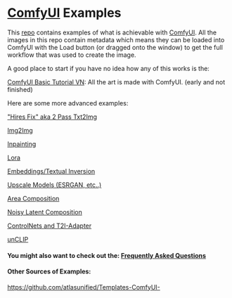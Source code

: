 # [ComfyUI](https://github.com/comfyanonymous/ComfyUI) Examples

This [repo](https://github.com/comfyanonymous/ComfyUI_examples) contains examples of what is achievable with [ComfyUI](https://github.com/comfyanonymous/ComfyUI). All the images in this repo contain metadata which means they can be loaded into ComfyUI with the Load button (or dragged onto the window) to get the full workflow that was used to create the image.

A good place to start if you have no idea how any of this works is the:

[ComfyUI Basic Tutorial VN](https://comfyanonymous.github.io/ComfyUI_tutorial_vn/): All the art is made with ComfyUI. (early and not finished)

Here are some more advanced examples:

["Hires Fix" aka 2 Pass Txt2Img](2_pass_txt2img)

[Img2Img](img2img)

[Inpainting](inpaint)

[Lora](lora)

[Embeddings/Textual Inversion](textual_inversion_embeddings)

[Upscale Models (ESRGAN, etc..)](upscale_models)

[Area Composition](area_composition)

[Noisy Latent Composition](noisy_latent_composition)

[ControlNets and T2I-Adapter](controlnet)

[unCLIP](unclip)

#### You might also want to check out the: [Frequently Asked Questions](faq)


#### Other Sources of Examples:

https://github.com/atlasunified/Templates-ComfyUI-

